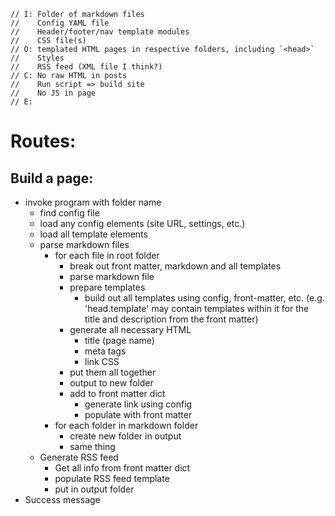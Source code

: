     // I: Folder of markdown files
    //    Config YAML file
    //    Header/footer/nav template modules
    //    CSS file(s)
    // O: templated HTML pages in respective folders, including `<head>`
    //    Styles
    //    RSS feed (XML file I think?)
    // C: No raw HTML in posts
    //    Run script => build site
    //    No JS in page
    // E:

# Routes:

## Build a page:

* invoke program with folder name
  * find config file
  * load any config elements (site URL, settings, etc.)
  * load all template elements
  * parse markdown files
    * for each file in root folder
      * break out front matter, markdown and all templates 
      * parse markdown file
      * prepare templates
        * build out all templates using config, front-matter, etc. (e.g. 'head.template' may contain templates within it for the title and description from the front matter)
      * generate all necessary HTML
        * title (page name)
        * meta tags
        * link CSS
      * put them all together
      * output to new folder
      * add to front matter dict
        * generate link using config
        * populate with front matter
    * for each folder in markdown folder
      * create new folder in output
      * same thing
  * Generate RSS feed
    * Get all info from front matter dict
    * populate RSS feed template
    * put in output folder
* Success message